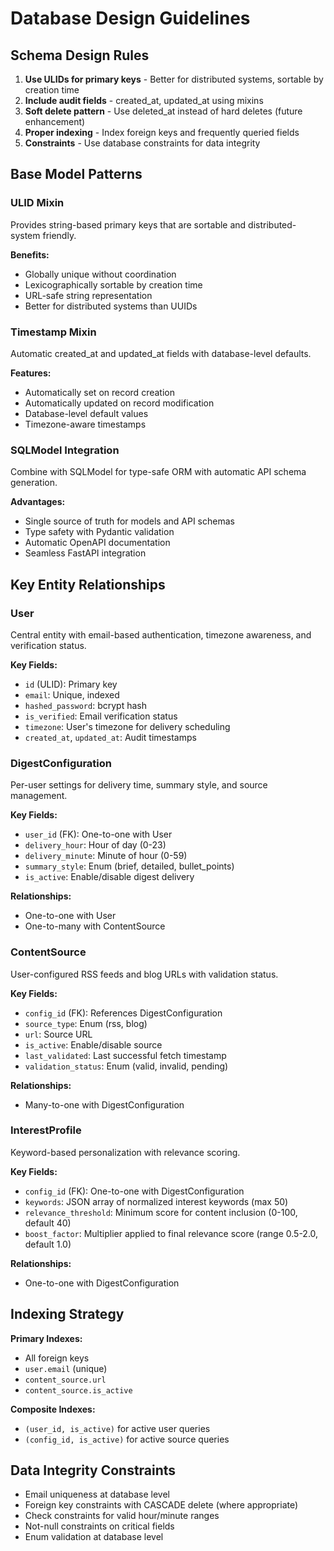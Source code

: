 # Database Design Guidelines

## Schema Design Rules

1. **Use ULIDs for primary keys** - Better for distributed systems, sortable by creation time
2. **Include audit fields** - created_at, updated_at using mixins
3. **Soft delete pattern** - Use deleted_at instead of hard deletes (future enhancement)
4. **Proper indexing** - Index foreign keys and frequently queried fields
5. **Constraints** - Use database constraints for data integrity

## Base Model Patterns

### ULID Mixin

Provides string-based primary keys that are sortable and distributed-system friendly.

**Benefits:**

- Globally unique without coordination
- Lexicographically sortable by creation time
- URL-safe string representation
- Better for distributed systems than UUIDs

### Timestamp Mixin

Automatic created_at and updated_at fields with database-level defaults.

**Features:**

- Automatically set on record creation
- Automatically updated on record modification
- Database-level default values
- Timezone-aware timestamps

### SQLModel Integration

Combine with SQLModel for type-safe ORM with automatic API schema generation.

**Advantages:**

- Single source of truth for models and API schemas
- Type safety with Pydantic validation
- Automatic OpenAPI documentation
- Seamless FastAPI integration

## Key Entity Relationships

### User

Central entity with email-based authentication, timezone awareness, and verification status.

**Key Fields:**

- `id` (ULID): Primary key
- `email`: Unique, indexed
- `hashed_password`: bcrypt hash
- `is_verified`: Email verification status
- `timezone`: User's timezone for delivery scheduling
- `created_at`, `updated_at`: Audit timestamps

### DigestConfiguration

Per-user settings for delivery time, summary style, and source management.

**Key Fields:**

- `user_id` (FK): One-to-one with User
- `delivery_hour`: Hour of day (0-23)
- `delivery_minute`: Minute of hour (0-59)
- `summary_style`: Enum (brief, detailed, bullet_points)
- `is_active`: Enable/disable digest delivery

**Relationships:**

- One-to-one with User
- One-to-many with ContentSource

### ContentSource

User-configured RSS feeds and blog URLs with validation status.

**Key Fields:**

- `config_id` (FK): References DigestConfiguration
- `source_type`: Enum (rss, blog)
- `url`: Source URL
- `is_active`: Enable/disable source
- `last_validated`: Last successful fetch timestamp
- `validation_status`: Enum (valid, invalid, pending)

**Relationships:**

- Many-to-one with DigestConfiguration

### InterestProfile

Keyword-based personalization with relevance scoring.

**Key Fields:**

- `config_id` (FK): One-to-one with DigestConfiguration
- `keywords`: JSON array of normalized interest keywords (max 50)
- `relevance_threshold`: Minimum score for content inclusion (0-100, default 40)
- `boost_factor`: Multiplier applied to final relevance score (range 0.5-2.0, default 1.0)

**Relationships:**

- One-to-one with DigestConfiguration

## Indexing Strategy

**Primary Indexes:**

- All foreign keys
- `user.email` (unique)
- `content_source.url`
- `content_source.is_active`

**Composite Indexes:**

- `(user_id, is_active)` for active user queries
- `(config_id, is_active)` for active source queries

## Data Integrity Constraints

- Email uniqueness at database level
- Foreign key constraints with CASCADE delete (where appropriate)
- Check constraints for valid hour/minute ranges
- Not-null constraints on critical fields
- Enum validation at database level
